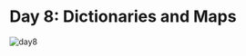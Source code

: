 # Day 8: Dictionaries and Maps
![day8](https://user-images.githubusercontent.com/128070861/232667261-4525a2ea-36e4-4516-a20f-86a9016ae125.PNG)
